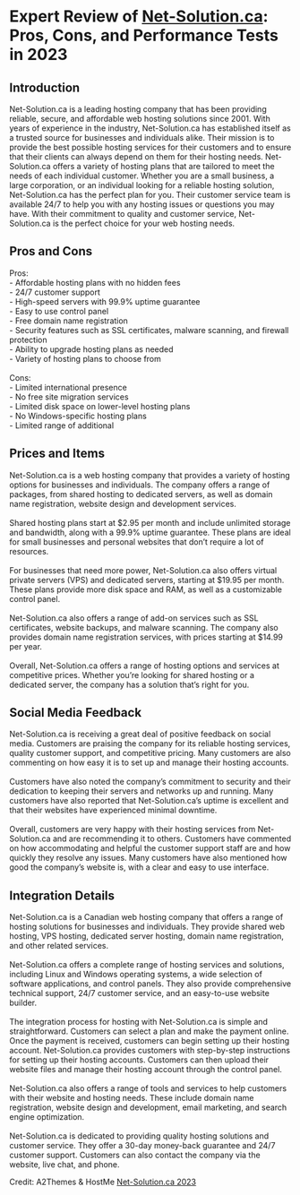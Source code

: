 <h1>Expert Review of <a href="https://a2themes.com/net-solutionca-reviews">Net-Solution.ca</a>: Pros, Cons, and Performance Tests in 2023</h1>
<h2>Introduction</h2>
Net-Solution.ca is a leading hosting company that has been providing reliable, secure, and affordable web hosting solutions since 2001. With years of experience in the industry, Net-Solution.ca has established itself as a trusted source for businesses and individuals alike. Their mission is to provide the best possible hosting services for their customers and to ensure that their clients can always depend on them for their hosting needs. Net-Solution.ca offers a variety of hosting plans that are tailored to meet the needs of each individual customer. Whether you are a small business, a large corporation, or an individual looking for a reliable hosting solution, Net-Solution.ca has the perfect plan for you. Their customer service team is available 24/7 to help you with any hosting issues or questions you may have. With their commitment to quality and customer service, Net-Solution.ca is the perfect choice for your web hosting needs.
<h2>Pros and Cons</h2>
Pros:<br>- Affordable hosting plans with no hidden fees<br>- 24/7 customer support<br>- High-speed servers with 99.9% uptime guarantee<br>- Easy to use control panel<br>- Free domain name registration<br>- Security features such as SSL certificates, malware scanning, and firewall protection<br>- Ability to upgrade hosting plans as needed<br>- Variety of hosting plans to choose from<br><br>Cons:<br>- Limited international presence<br>- No free site migration services<br>- Limited disk space on lower-level hosting plans<br>- No Windows-specific hosting plans<br>- Limited range of additional
<h2>Prices and Items</h2>
Net-Solution.ca is a web hosting company that provides a variety of hosting options for businesses and individuals. The company offers a range of packages, from shared hosting to dedicated servers, as well as domain name registration, website design and development services.<br><br>Shared hosting plans start at $2.95 per month and include unlimited storage and bandwidth, along with a 99.9% uptime guarantee. These plans are ideal for small businesses and personal websites that don’t require a lot of resources.<br><br>For businesses that need more power, Net-Solution.ca also offers virtual private servers (VPS) and dedicated servers, starting at $19.95 per month. These plans provide more disk space and RAM, as well as a customizable control panel.<br><br>Net-Solution.ca also offers a range of add-on services such as SSL certificates, website backups, and malware scanning. The company also provides domain name registration services, with prices starting at $14.99 per year.<br><br>Overall, Net-Solution.ca offers a range of hosting options and services at competitive prices. Whether you’re looking for shared hosting or a dedicated server, the company has a solution that’s right for you.
<h2>Social Media Feedback</h2>
Net-Solution.ca is receiving a great deal of positive feedback on social media. Customers are praising the company for its reliable hosting services, quality customer support, and competitive pricing. Many customers are also commenting on how easy it is to set up and manage their hosting accounts.<br><br>Customers have also noted the company’s commitment to security and their dedication to keeping their servers and networks up and running. Many customers have also reported that Net-Solution.ca’s uptime is excellent and that their websites have experienced minimal downtime.<br><br>Overall, customers are very happy with their hosting services from Net-Solution.ca and are recommending it to others. Customers have commented on how accommodating and helpful the customer support staff are and how quickly they resolve any issues. Many customers have also mentioned how good the company’s website is, with a clear and easy to use interface.
<h2>Integration Details</h2>
Net-Solution.ca is a Canadian web hosting company that offers a range of hosting solutions for businesses and individuals. They provide shared web hosting, VPS hosting, dedicated server hosting, domain name registration, and other related services.<br><br>Net-Solution.ca offers a complete range of hosting services and solutions, including Linux and Windows operating systems, a wide selection of software applications, and control panels. They also provide comprehensive technical support, 24/7 customer service, and an easy-to-use website builder.<br><br>The integration process for hosting with Net-Solution.ca is simple and straightforward. Customers can select a plan and make the payment online. Once the payment is received, customers can begin setting up their hosting account. Net-Solution.ca provides customers with step-by-step instructions for setting up their hosting accounts. Customers can then upload their website files and manage their hosting account through the control panel.<br><br>Net-Solution.ca also offers a range of tools and services to help customers with their website and hosting needs. These include domain name registration, website design and development, email marketing, and search engine optimization.<br><br>Net-Solution.ca is dedicated to providing quality hosting solutions and customer service. They offer a 30-day money-back guarantee and 24/7 customer support. Customers can also contact the company via the website, live chat, and phone.
<p>Credit: A2Themes & HostMe <a href="https://a2themes.com/net-solutionca-reviews">Net-Solution.ca 2023</a></p>